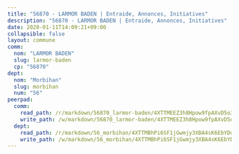```yaml
---
title: "56870 - LARMOR BADEN | Entraide, Annonces, Initiatives"
description: "56870 - LARMOR BADEN | Entraide, Annonces, Initiatives"
date: 2020-01-11T14:09:21+09:00
collapsible: false
layout: commune
comm:
  nom: "LARMOR BADEN"
  slug: larmor-baden
  cp: "56870"
dept:
  nom: "Morbihan"
  slug: morbihan
  num: "56"
peerpad:
  comm:
    read_path: /r/markdown/56870_larmor-baden/4XTTMEEZ3h8Hpow9fpAXvD5o3tN8mvvjdfBurA3jDgQ6Xx8UK
    write_path: /w/markdown/56870_larmor-baden/4XTTMEEZ3h8Hpow9fpAXvD5o3tN8mvvjdfBurA3jDgQ6Xx8UK-K3TgUCzRZcjT9CbdSDSL28gnSshTzzitWTLmC563Ys5eWiUp3pS4T1QJu7jY7dPrPD9fLgy3uQt33MKgWiiEoUTqcb8SKUM2HDhu6dkTzN7dTcKZ9GgBYHE99DRRdoGovTgsTKT9
  dept:
    read_path: /r/markdown/56_morbihan/4XTTMBhPi6SF1jGwmjy3XBA4sK6EbYDun44EYwF3irZ7aBa5U
    write_path: /w/markdown/56_morbihan/4XTTMBhPi6SF1jGwmjy3XBA4sK6EbYDun44EYwF3irZ7aBa5U-K3TgV3HyhWtqSpmJ2GGLPRtHigVTcxkFRVLMX5R66UyRAN55PNUQgmTNwaDuJmWps9EVWQzncDySYbA7Pg7qEdRXsayrZysPHK4HeKM3FG1U8vQvyUvaDoFo4L4Z8coFC71q4zES
---
```


